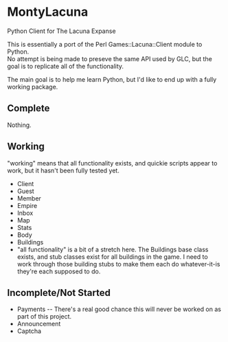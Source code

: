 MontyLacuna
===========

Python Client for The Lacuna Expanse

This is essentially a port of the Perl Games::Lacuna::Client module to Python.  
No attempt is being made to preseve the same API used by GLC, but the goal is 
to replicate all of the functionality.

The main goal is to help me learn Python, but I'd like to end up with a fully 
working package.

## Complete
Nothing.

## Working
"working" means that all functionality exists, and quickie scripts appear to 
work, but it hasn't been fully tested yet.

- Client
 - Guest
 - Member
- Empire
- Inbox
- Map
- Stats
- Body
- Buildings
 - "all functionality" is a bit of a stretch here.  The Buildings base class 
exists, and stub classes exist for all buildings in the game.  I need to work 
through those building stubs to make them each do whatever-it-is they're each 
supposed to do.

## Incomplete/Not Started
- Payments
-- There's a real good chance this will never be worked on as part of this 
project.
- Announcement
- Captcha

